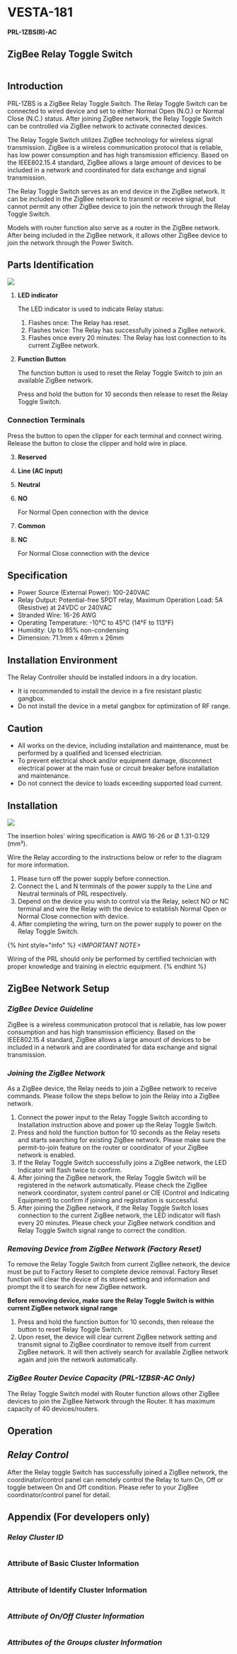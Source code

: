 # VESTA-181

**PRL-1ZBS(R)-AC**

## **ZigBee Relay Toggle Switch**&#x20;

<figure><img src=".gitbook/assets/image (393).png" alt=""><figcaption></figcaption></figure>

## **Introduction**

PRL-1ZBS is a ZigBee Relay Toggle Switch. The Relay Toggle Switch can be connected to wired device and set to either Normal Open (N.O.) or Normal Close (N.C.) status. After joining ZigBee network, the Relay Toggle Switch can be controlled via ZigBee network to activate connected devices.

The Relay Toggle Switch utilizes ZigBee technology for wireless signal transmission. ZigBee is a wireless communication protocol that is reliable, has low power consumption and has high transmission efficiency. Based on the IEEE802.15.4 standard, ZigBee allows a large amount of devices to be included in a network and coordinated for data exchange and signal transmission.

The Relay Toggle Switch serves as an end device in the ZigBee network. It can be included in the ZigBee network to transmit or receive signal, but cannot permit any other ZigBee device to join the network through the Relay Toggle Switch.

Models with router function also serve as a router in the ZigBee network. After being included in the ZigBee network, it allows other ZigBee device to join the network through the Power Switch.

## **Parts Identification**

![](<.gitbook/assets/0 (79).jpeg>)

1.  **LED indicator**

    The LED indicator is used to indicate Relay status:

    1. Flashes once: The Relay has reset.
    2. Flashes twice: The Relay has successfully joined a ZigBee network.
    3. Flashes once every 20 minutes: The Relay has lost connection to its current ZigBee network.
2.  **Function Button**

    The function button is used to reset the Relay Toggle Switch to join an available ZigBee network.

    Press and hold the button for 10 seconds then release to reset the Relay Toggle Switch.

### **Connection Terminals**

Press the button to open the clipper for each terminal and connect wiring. Release the button to close the clipper and hold wire in place.

3. **Reserved**
4. **Line (AC input)**
5. **Neutral**
6.  **NO**

    For Normal Open connection with the device
7. **Common**
8.  **NC**

    For Normal Close connection with the device

## **Specification**

* Power Source (External Power): 100-240VAC
* Relay Output: Potential-free SPDT relay, Maximum Operation Load: 5A (Resistive) at 24VDC or 240VAC
* Stranded Wire: 16-26 AWG
* Operating Temperature: -10°C to 45°C (14°F to 113°F)
* Humidity: Up to 85% non-condensing
* Dimension: 71.1mm x 49mm x 26mm



## **Installation Environment** <img src=".gitbook/assets/image (190).png" alt="" data-size="line">

The Relay Controller should be installed indoors in a dry location.

* It is recommended to install the device in a fire resistant plastic gangbox.
* Do not install the device in a metal gangbox for optimization of RF range.

## **Caution** <img src=".gitbook/assets/image (191).png" alt="" data-size="line">

* All works on the device, including installation and maintenance, must be performed by a qualified and licensed electrician.
* To prevent electrical shock and/or equipment damage, disconnect electrical power at the main fuse or circuit breaker before installation and maintenance.
* Do not connect the device to loads exceeding supported load current.

## **Installation**

![](<.gitbook/assets/3 (57).jpeg>)

The insertion holes’ wiring specification is AWG 16-26 or Ø 1.31-0.129 (mm²).

Wire the Relay according to the instructions below or refer to the diagram for more information.

1. Please turn off the power supply before connection.
2. Connect the L and N terminals of the power supply to the Line and Neutral terminals of PRL respectively.
3. Depend on the device you wish to control via the Relay, select NO or NC terminal and wire the Relay with the device to establish Normal Open or Normal Close connection with device.
4. After completing the wiring, turn on the power supply to power on the Relay Toggle Switch.

{% hint style="info" %}
_\<IMPORTANT NOTE>_

Wiring of the PRL should only be performed by certified technician with proper knowledge and training in electric equipment.
{% endhint %}

## **ZigBee Network Setup**

### _**ZigBee Device Guideline**_

ZigBee is a wireless communication protocol that is reliable, has low power consumption and has high transmission efficiency. Based on the IEEE802.15.4 standard, ZigBee allows a large amount of devices to be included in a network and are coordinated for data exchange and signal transmission.

### _**Joining the ZigBee Network**_

As a ZigBee device, the Relay needs to join a ZigBee network to receive commands. Please follow the steps bellow to join the Relay into a ZigBee network.

1. Connect the power input to the Relay Toggle Switch according to Installation instruction above and power up the Relay Toggle Switch.
2. Press and hold the function button for 10 seconds as the Relay resets and starts searching for existing ZigBee network. Please make sure the permit-to-join feature on the router or coordinator of your ZigBee network is enabled.
3. If the Relay Toggle Switch successfully joins a ZigBee network, the LED Indicator will flash twice to confirm.
4. After joining the ZigBee network, the Relay Toggle Switch will be registered in the network automatically. Please check the ZigBee network coordinator, system control panel or CIE (Control and Indicating Equipment) to confirm if joining and registration is successful.
5. After joining the ZigBee network, if the Relay Toggle Switch loses connection to the current ZigBee network, the LED indicator will flash every 20 minutes. Please check your ZigBee network condition and Relay Toggle Switch signal range to correct the condition.

### _**Removing Device from ZigBee Network (Factory Reset)**_

To remove the Relay Toggle Switch from current ZigBee network, the device must be put to Factory Reset to complete device removal. Factory Reset function will clear the device of its stored setting and information and prompt the it to search for new ZigBee network.

**Before removing device, make sure the Relay Toggle Switch is within current ZigBee network signal range**

1. Press and hold the function button for 10 seconds, then release the button to reset Relay Toggle Switch.
2. Upon reset, the device will clear current ZigBee network setting and transmit signal to ZigBee coordinator to remove itself from current ZigBee network. It will then actively search for available ZigBee network again and join the network automatically.

### _**ZigBee Router Device Capacity (PRL-1ZBSR-AC Only)**_

The Relay Toggle Switch model with Router function allows other ZigBee devices to join the ZigBee Network through the Router. It has maximum capacity of 40 devices/routers.

## **Operation**

## _**Relay Control**_

After the Relay toggle Switch has successfully joined a ZigBee network, the coordinator/control panel can remotely control the Relay to turn On, Off or toggle between On and Off condition. Please refer to your ZigBee coordinator/control panel for detail.

## **Appendix (For developers only)**

### _**Relay Cluster ID**_

<figure><img src=".gitbook/assets/image (192).png" alt=""><figcaption></figcaption></figure>

### Attribute of Basic Cluster Information

<figure><img src=".gitbook/assets/image (193).png" alt=""><figcaption></figcaption></figure>

### Attribute of Identify Cluster Information

<figure><img src=".gitbook/assets/image (194).png" alt=""><figcaption></figcaption></figure>

### _**Attribute of On/Off Cluster Information**_

<figure><img src=".gitbook/assets/image (195).png" alt=""><figcaption></figcaption></figure>

### _**Attributes of the Groups cluster Information**_

<figure><img src=".gitbook/assets/image (196).png" alt=""><figcaption></figcaption></figure>
